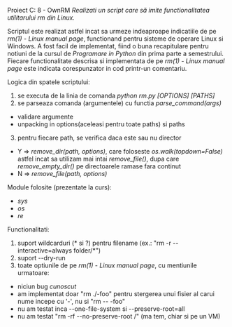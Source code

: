Proiect C: 8 - OwnRM
*Realizati un script care să imite functionalitatea utilitarului rm din Linux.*

Scriptul este realizat astfel incat sa urmeze indeaproape indicatiile de pe *rm(1) - Linux manual page*, functionand pentru sisteme de operare Linux si Windows.
A fost facil de implementat, fiind o buna recapitulare pentru notiuni de la cursul de *Programare in Python* din prima parte a semestrului.
Fiecare functionalitate descrisa si implementata de pe *rm(1) - Linux manual page* este indicata corespunzator in cod printr-un comentariu.

Logica din spatele scriptului:
1. se executa de la linia de comanda *python rm.py [OPTIONS] [PATHS]*
2. se parseaza comanda (argumentele) cu functia *parse_command(args)*
- validare argumente
- unpacking in options(aceleasi pentru toate paths) si paths
3. pentru fiecare path, se verifica daca este sau nu director
- Y => *remove_dir(path, options)*, care foloseste *os.walk(topdown=False)* astfel incat sa utilizam mai intai *remove_file()*, dupa care *remove_empty_dir()* pe directoarele ramase fara continut
- N => *remove_file(path, options)*

Module folosite (prezentate la curs):
- *sys*
- *os*
- *re*

Functionalitati:
1. suport wildcarduri (* si ?) pentru filename (ex.: "rm -r --interactive=always folder/*")
2. suport --dry-run
3. toate optiunile de pe *rm(1) - Linux manual page*, cu mentiunile urmatoare:
- niciun bug *cunoscut*
- am implementat doar "rm ./-foo" pentru stergerea unui fisier al carui nume incepe cu '-', nu si "rm -- -foo"
- nu am testat inca --one-file-system si --preserve-root=all
- nu am testat "rm -rf --no-preserve-root /" (ma tem, chiar si pe un VM)